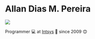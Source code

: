 # Allan Dias M. Pereira
<div>
<a href="https://www.linkedin.com/in/allandiaspereira" target="_blank"><img src="https://img.shields.io/badge/-LinkedIn-%230077B5?style=for-the-badge&logo=linkedin&logoColor=white" target="_blank"></a>  
</div>

Programmer :computer: at [Intsys](https://pt-br.facebook.com/intsyssistemas/) :briefcase: since 2009 :blush:
